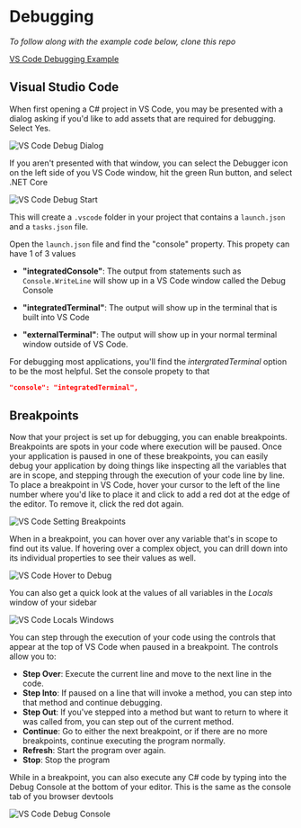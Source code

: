 # Debugging

_To follow along with the example code below, clone this repo_

[VS Code Debugging Example](https://github.com/nashville-software-school/vs-code-debug-example)

## Visual Studio Code

When first opening a C# project in VS Code, you may be presented with a dialog asking if you'd like to add assets that are required for debugging. Select Yes.

![VS Code Debug Dialog](./images/VsCodeDebugDialog.png)

If you aren't presented with that window, you can select the Debugger icon on the left side of you VS Code window, hit the green Run button, and select .NET Core

![VS Code Debug Start](./images/DebugLaunchSettings.gif)

This will create a `.vscode` folder in your project that contains a `launch.json` and a `tasks.json` file. 

Open the `launch.json` file and find the "console" property. This propety can have 1 of 3 values

- **"integratedConsole"**: The output from statements such as `Console.WriteLine` will show up in a VS Code window called the Debug Console

- **"integratedTerminal"**: The output will show up in the terminal that is built into VS Code

- **"externalTerminal"**: The output will show up in your normal terminal window outside of VS Code.

For debugging most applications, you'll find the _intergratedTerminal_ option to be the most helpful. Set the console propety to that

```json
"console": "integratedTerminal",
```

## Breakpoints

Now that your project is set up for debugging, you can enable breakpoints. Breakpoints are spots in your code where execution will be paused. Once your application is paused in one of these breakpoints, you can easily debug your application by doing things like inspecting all the variables that are in scope, and stepping through the execution of your code line by line. To place a breakpoint in VS Code, hover your cursor to the left of the line number where you'd like to place it and click to add a red dot at the edge of the editor. To remove it, click the red dot again.

![VS Code Setting Breakpoints](./images/VsCodeBreakpoints.gif)

When in a breakpoint, you can hover over any variable that's in scope to find out its value. If hovering over a complex object, you can drill down into its individual properties to see their values as well.

![VS Code Hover to Debug](./images/VsCodeDebuggingHover.gif)

You can also get a quick look at the values of all variables in the *Locals* window of your sidebar

![VS Code Locals Windows](./images/VsCodeDebuggingLocals.png)

You can step through the execution of your code using the controls that appear at the top of VS Code when paused in a breakpoint. The controls allow you to:

- **Step Over**: Execute the current line and move to the next line in the code.
- **Step Into**: If paused on a line that will invoke a method, you can step into that method and continue debugging.
- **Step Out**: If you've stepped into a method but want to return to where it was called from, you can step out of the current method.
- **Continue**: Go to either the next breakpoint, or if there are no more breakpoints, continue executing the program normally.
- **Refresh**: Start the program over again.
- **Stop**: Stop the program

While in a breakpoint, you can also execute any C# code by typing into the Debug Console at the bottom of your editor. This is the same as the console tab of you browser devtools

![VS Code Debug Console](./images/VsCodeDebugConsole.gif)
